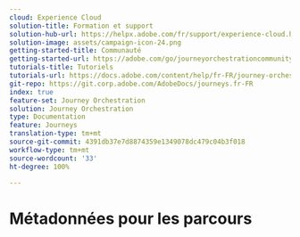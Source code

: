 ```yaml
---
cloud: Experience Cloud
solution-title: Formation et support
solution-hub-url: https://helpx.adobe.com/fr/support/experience-cloud.html
solution-image: assets/campaign-icon-24.png
getting-started-title: Communauté
getting-started-url: https://adobe.com/go/journeyorchestrationcommunity_fr
tutorials-title: Tutoriels
tutorials-url: https://docs.adobe.com/content/help/fr-FR/journey-orchestration-learn/tutorials/understanding-journey-orchestration.html
git-repo: https://git.corp.adobe.com/AdobeDocs/journeys.fr-FR
index: true
feature-set: Journey Orchestration
solution: Journey Orchestration
type: Documentation
feature: Journeys
translation-type: tm+mt
source-git-commit: 4391db37e7d8874359e1349078dc479c04b3f018
workflow-type: tm+mt
source-wordcount: '33'
ht-degree: 100%

---
```



# Métadonnées pour les parcours
